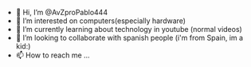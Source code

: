 - 👋 Hi, I’m @AvZproPablo444
- 👀 I’m interested on computers(especially hardware)
- 🌱 I’m currently learning about technology in youtube (normal videos)
- 💞️ I’m looking to collaborate with spanish people (i'm from Spain, im a kid:)
- 📫 How to reach me ...

<!---
AvZproPablo444/AvZproPablo444 is a ✨ special ✨ repository because its `README.md` (this file) appears on your GitHub profile.
You can click the Preview link to take a look at your changes.
--->
